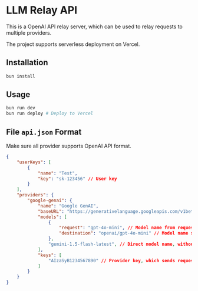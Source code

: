 # LLM Relay API

This is a OpenAI API relay server, which can be used to relay requests to multiple providers.

The project supports serverless deployment on Vercel.

## Installation

```bash
bun install
```

## Usage

```bash
bun run dev
bun run deploy # Deploy to Vercel
```

## File `api.json` Format

Make sure all provider supports OpenAI API format.

```json
{
    "userKeys": [
        {
            "name": "Test",
            "key": "sk-123456" // User key
        }
    ],
    "providers": {
        "google-genai": {
            "name": "Google GenAI",
            "baseURL": "https://generativelanguage.googleapis.com/v1beta/openai",
            "models": [
                {
                    "request": "gpt-4o-mini", // Model name from request to be casted
                    "destination": "openai/gpt-4o-mini" // Model name sent to provider
                },
                "gemini-1.5-flash-latest", // Direct model name, without casting
            ],
            "keys": [
                "AIzaSyB1234567890" // Provider key, which sends requests to the provider
            ]
        }
    }
}
```
